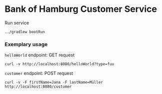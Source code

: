 # Bank of Hamburg Customer Service

Run service
```
../gradlew bootRun
```

### Exemplary usage

`helloWorld` endpoint: GET request
```
curl -v http://localhost:8080/helloWorld?type=fuu
```

`customer` endpoint: POST request
```
curl -v -F firstName=Jana -F lastName=Müller http://localhost:8080/customer
```